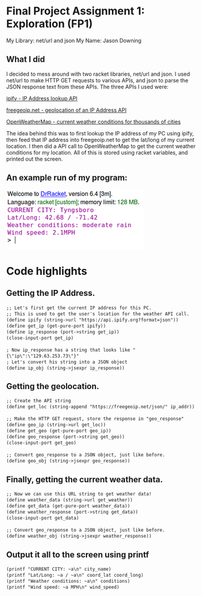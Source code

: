# Final Project Assignment 1: Exploration (FP1)
My Library: net/url and json
My Name: Jason Downing

## What I did
I decided to mess around with two racket libraries, net/url and json.
I used net/url to make HTTP GET requests to various APIs, and json to
parse the JSON response text from these APIs. The three APIs I used were:

[ipify - IP Address lookup API](https://www.ipify.org/)

[freegeoip.net - geolocation of an IP Address API](https://freegeoip.net/)

[OpenWeatherMap - current weather conditions for thousands of cities](http://openweathermap.org)

The idea behind this was to first lookup the IP address of my PC
using ipify, then feed that IP address into freegeoip.net to get the lat/long
of my current location. I then did a API call to OpenWeatherMap to get the
current weather conditions for my location. All of this is stored using racket
variables, and printed out the screen.

## An example run of my program:

![alt text](https://github.com/JasonD94/FP1/blob/master/example.png?raw=true)

# Code highlights
## Getting the IP Address.
```
;; Let's first get the current IP address for this PC.
;; This is used to get the user's location for the weather API call.
(define ipify (string->url "https://api.ipify.org?format=json"))
(define get_ip (get-pure-port ipify))
(define ip_response (port->string get_ip))
(close-input-port get_ip)

; Now ip_response has a string that looks like "{\"ip\":\"129.63.253.73\"}"
; Let's convert his string into a JSON object
(define ip_obj (string->jsexpr ip_response))
```

## Getting the geolocation.
```
;; Create the API string
(define get_loc (string-append "https://freegeoip.net/json/" ip_addr))

;; Make the HTTP GET request, store the response in "geo_response"
(define geo_ip (string->url get_loc))
(define get_geo (get-pure-port geo_ip))
(define geo_response (port->string get_geo))
(close-input-port get_geo)

;; Convert geo_response to a JSON object, just like before.
(define geo_obj (string->jsexpr geo_response))
```

## Finally, getting the current weather data.
```
;; Now we can use this URL string to get weather data!
(define weather_data (string->url get_weather))
(define get_data (get-pure-port weather_data))
(define weather_response (port->string get_data))
(close-input-port get_data)

;; Convert geo_response to a JSON object, just like before.
(define weather_obj (string->jsexpr weather_response))
```

## Output it all to the screen using printf
```
(printf "CURRENT CITY: ~a\n" city_name)
(printf "Lat/Long: ~a / ~a\n" coord_lat coord_long)
(printf "Weather conditions: ~a\n" conditions)
(printf "Wind speed: ~a MPH\n" wind_speed)
```
